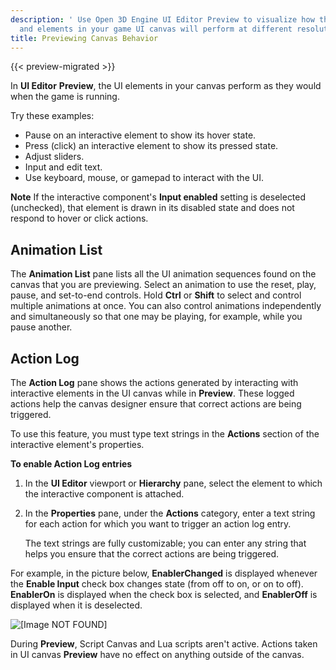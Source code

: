 ```yaml
---
description: ' Use Open 3D Engine UI Editor Preview to visualize how the animations
  and elements in your game UI canvas will perform at different resolutions. '
title: Previewing Canvas Behavior
---
```


{{< preview-migrated >}}

In **UI Editor** **Preview**, the UI elements in your canvas perform as they would when the game is running.

Try these examples:
+ Pause on an interactive element to show its hover state.
+ Press (click) an interactive element to show its pressed state.
+ Adjust sliders.
+ Input and edit text.
+ Use keyboard, mouse, or gamepad to interact with the UI.

**Note**
If the interactive component's **Input enabled** setting is deselected (unchecked), that element is drawn in its disabled state and does not respond to hover or click actions.

## Animation List 

The **Animation List** pane lists all the UI animation sequences found on the canvas that you are previewing. Select an animation to use the reset, play, pause, and set\-to\-end controls. Hold **Ctrl** or **Shift** to select and control multiple animations at once. You can also control animations independently and simultaneously so that one may be playing, for example, while you pause another.

## Action Log 

The **Action Log** pane shows the actions generated by interacting with interactive elements in the UI canvas while in **Preview**. These logged actions help the canvas designer ensure that correct actions are being triggered.

To use this feature, you must type text strings in the **Actions** section of the interactive element's properties.

**To enable Action Log entries**

1. In the **UI Editor** viewport or **Hierarchy** pane, select the element to which the interactive component is attached.

1. In the **Properties** pane, under the **Actions** category, enter a text string for each action for which you want to trigger an action log entry.

   The text strings are fully customizable; you can enter any string that helps you ensure that the correct actions are being triggered.

For example, in the picture below, **EnablerChanged** is displayed whenever the **Enable Input** check box changes state (from off to on, or on to off). **EnablerOn** is displayed when the check box is selected, and **EnablerOff** is displayed when it is deselected.

![\[Image NOT FOUND\]](/images/user-guide/game_ui_editor/ui-editor-previewing-action-log.png)

During **Preview**, Script Canvas and Lua scripts aren't active. Actions taken in UI canvas **Preview** have no effect on anything outside of the canvas.
